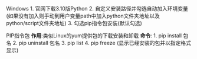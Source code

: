 Windows
	1. 官网下载3.10版Python
	2. 自定义安装路径并勾选自动加入环境变量(如果没有加入则手动到用户变量path中加入python文件夹地址以及python/script文件夹地址)
	3. 勾选pip指令包安装(默认勾选)


PIP指令包
	**作用**:类似Linux的yum提供包的下载安装和卸载
	**命令**:
	1. pip install 包名
	2. pip uninstall 包名
	3. pip list 
	4. pip freeze     (显示已经安装的包并以指定格式显示)
	





